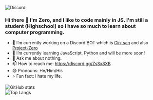 ![Discord](https://discord.c99.nl/widget/theme-2/211774244294623243.png)

### Hi there 👋 I'm Zero, and I like to code mainly in JS. I'm still a student (Highschool) so I have so much to learn about computer programming.

- 🔭 I’m currently working on a Discord BOT which is [Gin-san](https://bit.ly/3kLsjkh) and also [Project-Zero](https://github.com/Zeroo000/Project-Zero)
- 🌱 I’m currently learning JavaScript, Python and will be more soon!
- 💬 Ask me about nothing.
- 📫 How to reach me: https://discord.gg/ZsSx8XB
- 😄 Pronouns: He/Him/His
- ⚡ Fun fact: I hate my life.

![GitHub stats](https://github-readme-stats.vercel.app/api?username=Zeroo000&show_icons=true&count_private=true)  
![Top Langs](https://github-readme-stats.vercel.app/api/top-langs/?username=Zeroo000)
